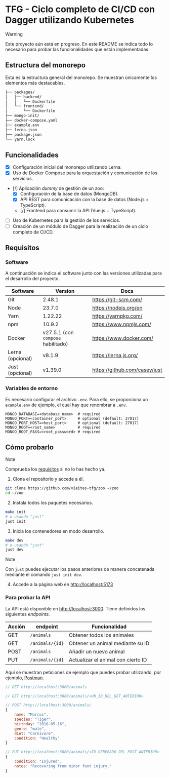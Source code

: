# TFG - Ciclo completo de CI/CD con Dagger utilizando Kubernetes

> [!warning]
> Este proyecto aún está en progreso. En este README se indica todo lo necesario para probar las funcionalidades que están implementadas.

## Estructura del monorepo

Esta es la estructura general del monorepo. Se muestran únicamente los elementos más destacables.

```bash
├── packages/
│   ├── backend/
│   │   └── Dockerfile
│   └── frontend/
│       └── Dockerfile
├── mongo-init/
├── docker-compose.yaml
├── example.env
├── lerna.json
├── package.json
└── yarn.lock
```

## Funcionalidades

- [x] Configuración inicial del monorepo utilizando Lerna.
- [x] Uso de Docker Compose para la orquestación y comunicación de los servicios.
- [/] Aplicación *dummy* de gestión de un zoo:
    - [x] Configuración de la base de datos (MongoDB).
    - [x] API REST para comunicación con la base de datos (Node.js + TypeScript).
    - [/] Frontend para consumir la API (Vue.js + TypeScript).
- [ ] Uso de Kubernetes para la gestión de los servicios.
- [ ] Creación de un módulo de Dagger para la realización de un ciclo completo de CI/CD.

## Requisitos

### Software

A continuación se indica el software junto con las versiones utilizadas para el desarrollo del proyecto.


| **Software** | **Version** | **Docs** |
|---|---|---|
| Git | 2.48.1 | https://git-scm.com/ |
| Node | 23.7.0 | https://nodejs.org/en |
| Yarn | 1.22.22 | https://yarnpkg.com/ |
| npm | 10.9.2 | https://www.npmjs.com/ |
| Docker | v27.5.1 (con `compose` habilitado) | https://www.docker.com/ |
| Lerna (opcional) | v8.1.9 | https://lerna.js.org/ |
| Just  (opcional) | v1.39.0 | https://github.com/casey/just |


### Variables de entorno

Es necesario configurar el archivo `.env`. Para ello, se proporciona un `example.env` de ejemplo, el cual hay que renombrar a `.env`.

```env
MONGO_DATABASE=<database_name>  # required
MONGO_PORT=<container_port>     # optional (default: 27017)
MONGO_PORT_HOST=<host_port>     # optional (default: 27017)
MONGO_ROOT=<root_name>          # required
MONGO_ROOT_PASS=<root_password> # required
```

## Cómo probarlo

> [!note]
> Comprueba los [requisitos](#requisitos) si no lo has hecho ya.

1. Clona el repositorio y accede a él.

```bash
git clone https://github.com/vieites-tfg/zoo ~/zoo
cd ~/zoo
```

2. Instala todos los paquetes necesarios.

```bash
make init
# o usando "just"
just init
```

3. Inicia los contenedores en modo desarrollo.

```bash
make dev
# o usando "just"
just dev
```

> [!note]
> Con `just` puedes ejecutar los pasos anteriores de manera concatenada mediante el comando `just init dev`.

4. Accede a la página web en [http://localhost:5173](http://localhost:5173)

### Para probar la API

La API está disponible en [http://localhost:3000](http://localhost:3000). Tiene definidos los siguientes *endpoints*.

| **Acción** | **endpoint** | **Funcionalidad** |
|---|---|---|
| GET | `/animals` | Obtener todos los animales |
| GET | `/animals/{id}` | Obtener un animal mediante su ID |
| POST | `/animals` | Añadir un nuevo animal |
| PUT | `/animals/{id}` | Actualizar el animal con cierto ID |

Aquí se muestran peticiones de ejemplo que puedes probar utilizando, por ejemplo, [Postman](https://www.postman.com/).

```js
// GET http://localhost:3000/animals
```

```js
// GET http://localhost:3000/animals/<UN_ID_DEL_GET_ANTERIOR>
```

```js
// POST http://localhost:3000/animals/
{
    name: "Marcus",
    species: "Tiger",
    birthday: "2010-05-16",
    genre: "male",
    diet: "Carnivore",
    condition: "Healthy"
}
```
```js
// PUT http://localhost:3000/animals/<ID_GENERADO_DEL_POST_ANTERIOR>
{
    condition: "Injured",
    notes: "Recovering from minor foot injury."
}
```
